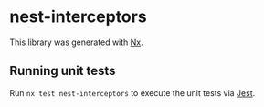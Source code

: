 # nest-interceptors

This library was generated with [Nx](https://nx.dev).

## Running unit tests

Run `nx test nest-interceptors` to execute the unit tests via [Jest](https://jestjs.io).

